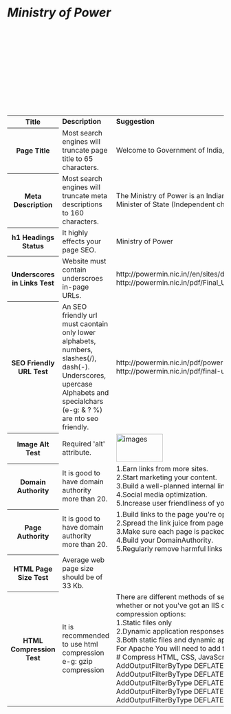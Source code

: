 <html>
<body>
<table>
<b><i><H1>Ministry of Power</H1></i></b>
<tr>
<th><b>Title</b></th>
<td><b>Description</b></td>
<td><b>Suggestion</b></td><br>
</tr>
<tr>
<th>Page Title</th>
<td>Most search engines will truncate page title to 65 characters.</td>
<td>Welcome to Government of India, Ministry of Power</td><br>
</tr>
<tr>
<th>Meta Description</th>
<td>Most search engines will truncate meta descriptions to 160 characters.</td>
<td>The Ministry of Power is an Indian government ministry. The current Union Minister of State (Independent charge) is Piyush Goyal. </td><br>
</tr>
<tr>
<th>h1 Headings Status</th>
<td>It highly effects your page SEO.</td>
<td>Ministry of Power</td><br>
</tr>
<tr>
<th>Underscores in Links Test</th>
<td>Website must contain underscroes in-page URLs.</td>
<td>http://powermin.nic.in//en/sites/default/files/webform/notices/UMPP_Projects<br>
http://powermin.nic.in/pdf/Final_UDAY_Newsletter_5_oct</td><br>
</tr>
<tr>
<th>SEO Friendly URL Test</th>
<td>An SEO friendly url must caontain only lower alphabets, numbers, slashes(/), dash(-). Underscores, upercase Alphabets and specialchars (e-g: & ? %) are nto seo friendly.</td>
<td>http://powermin.nic.in/pdf/power-sector-eforms<br>
http://powermin.nic.in/pdf/final-uday-newsletter/5-oct</td><br>
</tr>
<tr>
<th>Image Alt Test</th>
<td>Required 'alt' attribute.</td>
<td><img id="user-content-t007-10048" alt="images" src="/bini823/mp/raw/gh-pages/bini823/mp/raw/gh-pages/images/line_image-1-.png" width="108" height="65" style="max-width:100%;"></td><br>
</tr>
<tr>
<th>Domain Authority</th>
<td>It is good to have domain authority more than 20.</td>
<td>1.Earn links from more sites.<br>
2.Start marketing your content.<br>
3.Build a well-planned internal link structure.<br>
4.Social media optimization.<br>
5.Increase user friendliness of your site. etc
</td><br>
</tr>
<tr>
<th>Page Authority</th>
<td>It is good to have domain authority more than 20.</td>
<td>1.Build links to the page you're optimizing.<br>
2.Spread the link juice from pages with high PA to those with less.<br>
3.Make sure each page is packed with useful content.<br>
4.Build your DomainAuthority.<br>
5.Regularly remove harmful links to your page.</td><br>
</tr>
<tr>
<th>HTML Page Size Test</th>
<td>Average web page size should be of 33 Kb. </td><br>
</tr>
<tr>
<th>HTML Compression Test</th>
<td>It is recommended to use html compression e-g: gzip compression </td>
<td>There are different methods of setting up gzip compression depending on whether or not you've got an IIS or Apache server-
IIS provides the following compression options:<br>
1.Static files only<br>
2.Dynamic application responses only<br>
3.Both static files and dynamic application responses<br>
For Apache You will need to add the following lines to your .htaccess file:<br>
# Compress HTML, CSS, JavaScript, Text, XML and fonts<br> AddOutputFilterByType DEFLATE application/javascript<br> AddOutputFilterByType DEFLATE application/rss+xml<br> AddOutputFilterByType DEFLATE application/vnd.ms-fontobject<br> AddOutputFilterByType DEFLATE application/x-font<br> AddOutputFilterByType DEFLATE application/x-font-opentype</td><br>
</tr>
</table>
</body>
</html>
